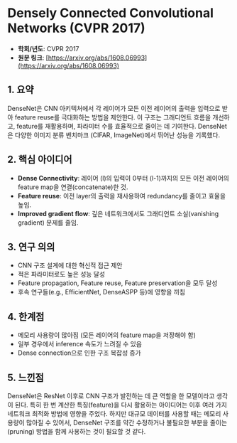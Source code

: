 # Densely Connected Convolutional Networks (CVPR 2017)

- **학회/년도**: CVPR 2017
- **원문 링크**: [https://arxiv.org/abs/1608.06993](https://arxiv.org/abs/1608.06993)

## 1. 요약
DenseNet은 CNN 아키텍처에서 각 레이어가 모든 이전 레이어의 출력을 입력으로 받아 feature reuse를 극대화하는 방법을 제안한다. 이 구조는 그래디언트 흐름을 개선하고, feature를 재활용하며, 파라미터 수를 효율적으로 줄이는 데 기여한다. DenseNet은 다양한 이미지 분류 벤치마크 (CIFAR, ImageNet)에서 뛰어난 성능을 기록했다.

## 2. 핵심 아이디어
- **Dense Connectivity**: 레이어 \(l\)의 입력이 0부터 \(l-1\)까지의 모든 이전 레이어의 feature map을 연결(concatenate)한 것.
- **Feature reuse**: 이전 layer의 출력을 재사용하여 redundancy를 줄이고 효율을 높임.
- **Improved gradient flow**: 깊은 네트워크에서도 그래디언트 소실(vanishing gradient) 문제를 줄임.

## 3. 연구 의의
- CNN 구조 설계에 대한 혁신적 접근 제안
- 적은 파라미터로도 높은 성능 달성
- Feature propagation, Feature reuse, Feature preservation을 모두 달성
- 후속 연구들(e.g., EfficientNet, DenseASPP 등)에 영향을 끼침

## 4. 한계점
- 메모리 사용량이 많아짐 (모든 레이어의 feature map을 저장해야 함)
- 일부 경우에서 inference 속도가 느려질 수 있음
- Dense connection으로 인한 구조 복잡성 증가

## 5. 느낀점
DenseNet은 ResNet 이후로 CNN 구조가 발전하는 데 큰 역할을 한 모델이라고 생각이 된다. 특히 한 번 계산한 특징(feature)을 다시 활용하는 아이디어는 이후 여러 가지 네트워크 최적화 방법에 영향을 주었다. 하지만 대규모 데이터를 사용할 때는 메모리 사용량이 많아질 수 있어서, DenseNet 구조를 약간 수정하거나 불필요한 부분을 줄이는(pruning) 방법을 함께 사용하는 것이 필요할 것 같다.

